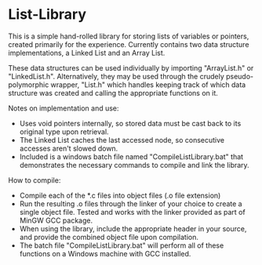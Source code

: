 List-Library
============

This is a simple hand-rolled library for storing lists of variables or pointers, created primarily for the experience.
Currently contains two data structure implementations, a Linked List and an Array List.

These data structures can be used individually by importing "ArrayList.h" or "LinkedList.h".
Alternatively, they may be used through the crudely pseudo-polymorphic wrapper, "List.h" which handles keeping track of which data structure was created and calling the appropriate functions on it.

Notes on implementation and use:
 - Uses void pointers internally, so stored data must be cast back to its original type upon retrieval.
 - The Linked List caches the last accessed node, so consecutive accesses aren't slowed down.
 - Included is a windows batch file named "CompileListLibrary.bat" that demonstrates the necessary commands to compile and link the library.

How to compile:
 - Compile each of the *.c files into object files (.o file extension)
 - Run the resulting .o files through the linker of your choice to create a single object file. Tested and works with the linker provided as part of MinGW GCC package.
 - When using the library, include the appropriate header in your source, and provide the combined object file upon compilation.
 - The batch file "CompileListLibrary.bat" will perform all of these functions on a Windows machine with GCC installed.
